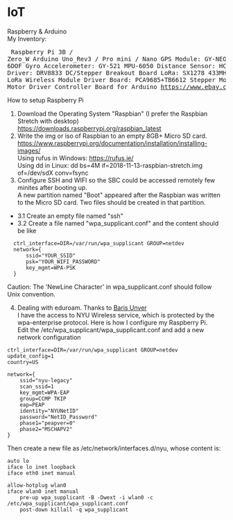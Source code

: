 # IoT
Raspberry &amp; Arduino<br>
My Inventory:  <pre>
    Raspberry Pi 3B / Zero_W
    Arduino Uno_Rev3 / Pro mini / Nano
    GPS Module: GY-NEO-6MV2
    3 Axis 6DOF Gyro Accelerometer: GY-521 MPU-6050
    Distance Sensor: HC-SR04
    Motor Driver: DRV8833 DC/Stepper Breakout Board
    LoRa: SX1278 433MHz 1W TTL LoRa Wireless Module
    Driver Board: PCA9685+TB6612 Stepper Motor Dual DC Motor Driver Controller Board for Arduino https://www.ebay.com/itm/311834775630
</pre>
How to setup Raspberry Pi 
1. Download the Operating System "Raspbian" (I prefer the Raspbian Stretch with desktop)<br>
https://downloads.raspberrypi.org/raspbian_latest 
2. Write the img or iso of Raspbian to an empty 8GB+ Micro SD card. <br>
https://www.raspberrypi.org/documentation/installation/installing-images/<br>
Using rufus in Windows: https://rufus.ie/<br>
Using dd in Linux: dd bs=4M if=2018-11-13-raspbian-stretch.img of=/dev/sdX conv=fsync
3. Configure SSH and WIFI so the SBC could be accessed remotely few minites after booting up.<br>
A new partition named "Boot" appeared after the Raspbian was written to the Micro SD card. Two files should be created in that partition. 
  - 3.1 Create an empty file named "ssh" 
  - 3.2 Create a file named "wpa_supplicant.conf" and the content should be like
```shell
  ctrl_interface=DIR=/var/run/wpa_supplicant GROUP=netdev
  network={
      ssid="YOUR_SSID"
      psk="YOUR_WIFI_PASSWORD"
      key_mgmt=WPA-PSK
  }
```
Caution: The 'NewLine Character' in wpa_supplicant.conf should follow Unix convention.  

4. Dealing with eduroam. Thanks to [Baris Unver](https://www.bunver.com/connecting-raspberry-pi-to-wpa2-enterprise-wireless-network/)<br>
I have the access to NYU Wireless service, which is protected by the wpa-enterprise protocol. Here is how I configure my Raspberry Pi. <br>
Edit the /etc/wpa_supplicant/wpa_supplicant.conf and add a new network configuration <br>
```shell
ctrl_interface=DIR=/var/run/wpa_supplicant GROUP=netdev
update_config=1
country=US

network={
    ssid="nyu-legacy"
    scan_ssid=1
    key_mgmt=WPA-EAP
    group=CCMP TKIP
    eap=PEAP
    identity="NYUNetID"
    password="NetID_Password"
    phase1="peapver=0"
    phase2="MSCHAPV2"
}
```
Then create a new file as /etc/network/interfaces.d/nyu, whose content is:<br>
```shell
auto lo
iface lo inet loopback
iface eth0 inet manual

allow-hotplug wlan0
iface wlan0 inet manual
    pre-up wpa_supplicant -B -Dwext -i wlan0 -c /etc/wpa_supplicant/wpa_supplicant.conf
    post-down killall -q wpa_supplicant
```
